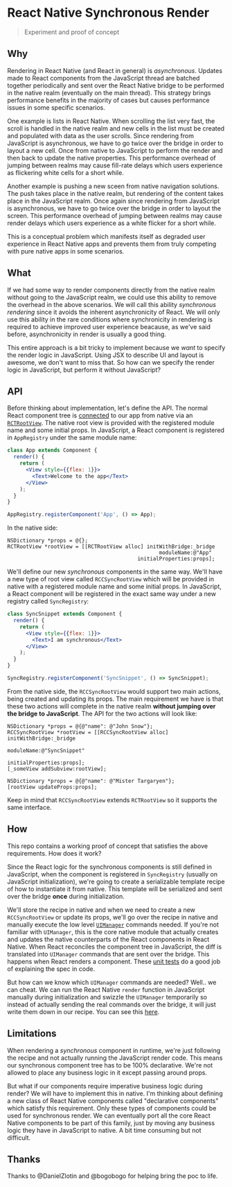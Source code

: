 # React Native Synchronous Render
> Experiment and proof of concept

## Why

Rendering in React Native (and React in general) is *asynchronous*. Updates made to React components from the JavaScript thread are batched together periodically and sent over the React Native bridge to be performed in the native realm (eventually on the main thread). This strategy brings performance benefits in the majority of cases but causes performance issues in some specific scenarios.

One example is lists in React Native. When scrolling the list very fast, the scroll is handled in the native realm and new cells in the list must be created and populated with data as the user scrolls. Since rendering from JavaScript is asynchronous, we have to go twice over the bridge in order to layout a new cell. Once from native to JavaScript to perform the render and then back to update the native properties. This performance overhead of jumping between realms may cause fill-rate delays which users experience as flickering white cells for a short while.

Another example is pushing a new sceen from native navigation solutions. The push takes place in the native realm, but rendering of the content takes place in the JavaScript realm. Once again since rendering from JavaScript is asynchronous, we have to go twice over the bridge in order to layout the screen. This performance overhead of jumping between realms may cause render delays which users experience as a white flicker for a short while.

This is a conceptual problem which manifests itself as degraded user experience in React Native apps and prevents them from truly competing with pure native apps in some scenarios.

## What

If we had some way to render components directly from the native realm without going to the JavaScript realm, we could use this ability to remove the overhead in the above scenarios. We will call this ability *synchronous rendering* since it avoids the inherent asynchronicity of React. We will only use this ability in the rare conditions where synchronicity in rendering is required to achieve improved user experience beacause, as we've said before, asynchronicity in render is usually a good thing.

This entire approach is a bit tricky to implement because we *want* to specify the render logic in JavaScript. Using JSX to describe UI and layout is awesome, we don't want to miss that. So how can we specify the render logic in JavaScript, but perform it without JavaScript?

## API

Before thinking about implementation, let's define the API. The normal React component tree is [connected](https://github.com/wix/rn-synchronous-render/blob/master/ios/SyncRender/AppDelegate.m#L14) to our app from native via an [`RCTRootView`](https://github.com/facebook/react-native/blob/master/React/Base/RCTRootView.h). The native root view is provided with the registered module name and some initial props. In JavaScript, a React component is registered in `AppRegistry` under the same module name:

```jsx
class App extends Component {
  render() {
    return (
      <View style={{flex: 1}}>
        <Text>Welcome to the app</Text>
      </View>
    );
  }
}

AppRegistry.registerComponent('App', () => App);
```

In the native side:

```objc
NSDictionary *props = @{};
RCTRootView *rootView = [[RCTRootView alloc] initWithBridge:_bridge 
                                                 moduleName:@"App" 
                                          initialProperties:props];
```

We'll define our new *synchronous* components in the same way. We'll have a new type of root view called `RCCSyncRootView` which will be provided in native with a registered module name and some initial props. In JavaScript, a React component will be registered in the exact same way under a new registry called `SyncRegistry`:

```jsx
class SyncSnippet extends Component {
  render() {
    return (
      <View style={{flex: 1}}>
        <Text>I am synchronous</Text>
      </View>
    );
  }
}

SyncRegistry.registerComponent('SyncSnippet', () => SyncSnippet);
```

From the native side, the `RCCSyncRootView` would support two main actions, being created and updating its props. The main requirement we have is that these two actions will complete in the native realm **without jumping over the bridge to JavaScript**. The API for the two actions will look like:

```objc
NSDictionary *props = @{@"name": @"John Snow"};
RCCSyncRootView *rootView = [[RCCSyncRootView alloc] initWithBridge:_bridge 
                                                         moduleName:@"SyncSnippet" 
                                                  initialProperties:props];
[_someView addSubview:rootView];
```

```
NSDictionary *props = @{@"name": @"Mister Targaryen"};
[rootView updateProps:props];
```

Keep in mind that `RCCSyncRootView` extends `RCTRootView` so it supports the same interface.

## How

This repo contains a working proof of concept that satisfies the above requirements. How does it work?

Since the React logic for the synchronous components is still defined in JavaScript, when the component is registered in `SyncRegistry` (usually on JavaScript initialization), we're going to create a serializable template recipe of how to instantiate it from native. This template will be serialized and sent over the bridge **once** during initialization.

We'll store the recipe in native and when we need to create a new `RCCSyncRootView` or update its props, we'll go over the recipe in native and manually execute the low level [`UIManager`](https://github.com/facebook/react-native/blob/d81e5492974e831aba06e435e2b0504a680a20f8/React/Modules/RCTUIManager.m#L940) commands needed. If you're not familiar with `UIManager`, this is the core native module that actually creates and updates the native counterparts of the React components in React Native. When React reconciles the component tree in JavaScript, the diff is translated into `UIManager` commands that are sent over the bridge. This happens when React renders a component. These [unit tests](https://github.com/facebook/react/blob/50d905b0838857e76f7eb2f0875047c264f4c24e/src/renderers/native/__tests__/ReactNativeMount-test.js#L35) do a good job of explaining the spec in code.

But how can we know which `UIManager` commands are needed? Well.. we can cheat. We can run the React Native `render` function in JavaScript manually during initialization and swizzle the `UIManager` temporarily so instead of actually sending the real commands over the bridge, it will just write them down in our recipe. You can see this [here](https://github.com/wix/rn-synchronous-render/blob/bcb75d4117e8560c8793c15afd5ba23dc460e526/lib/SyncRegistry.js#L19).

## Limitations

When rendering a *synchronous* component in runtime, we're just following the recipe and not actually running the JavaScript render code. This means our synchronous component tree has to be 100% declarative. We're not allowed to place any business logic in it except passing around props.

But what if our components require imperative business logic during render? We will have to implement this in native. I'm thinking about defining a new class of React Native components called "declarative components" which satisfy this requirement. Only these types of components could be used for synchronous render. We can eventually port all the core React Native components to be part of this family, just by moving any business logic they have in JavaScript to native. A bit time consuming but not difficult.

## Thanks

Thanks to @DanielZlotin and @bogobogo for helping bring the poc to life.
